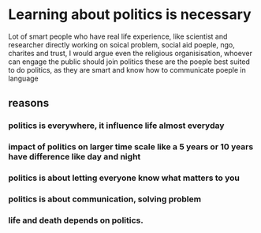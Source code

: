# Learning about politics is necessary 
Lot of smart people who have real life experience, like scientist and researcher directly working on soical problem, social aid poeple, ngo, 
charites and trust,
I would argue even the religious organisisation, whoever can engage the public should join politics 
these are the poeple best suited to do politics, as they are smart and know how  to communicate poeple  in language 
## reasons 
### politics is everywhere, it influence life almost everyday
### impact of politics on larger time scale like a  5 years or 10 years have difference like day and night 
### politics is about letting everyone know what matters to you 
### politics is about communication, solving problem

### life and death depends on politics.
